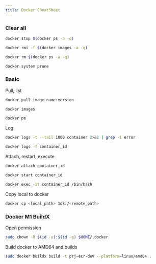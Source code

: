 ```yaml
---
title: Docker CheatSheet
---
```


### Clear all

```bash
docker stop $(docker ps -a -q)
```

```bash
docker rmi -f $(docker images -a -q)
```

```bash
docker rm $(docker ps -a -q)
```

```bash
docker system prune
```

### Basic

Pull, list

```bash
docker pull image_name:version
```

```bash
docker images
```

```bash
docker ps
```

Log

```bash
docker logs -t --tail 1000 container 2>&1 | grep -i error
```

```bash
docker logs -f container_id
```

Attach, restart, execute

```bash
docker attach container_id
```

```bash
docker start container_id
```

```bash
docker exec -it container_id /bin/bash
```

Copy local to docker

```bash
docker cp <local_path> 1d8:/<remote_path>
```

### Docker M1 BuildX

Open permission

```bash
sudo chown -R $(id -u):$(id -g) $HOME/.docker
```

Build docker to AMD64 and buildx

```bash
sudo docker buildx build -t prj-ecr-dev --platform=linux/amd64 .
```
